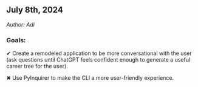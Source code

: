 ## July 8th, 2024
<em>Author: Adi</em>

### Goals:
✔ Create a remodeled application to be more conversational with the user (ask questions until ChatGPT feels confident enough to generate a useful career tree for the user).

✖ Use PyInquirer to make the CLI a more user-friendly experience.
